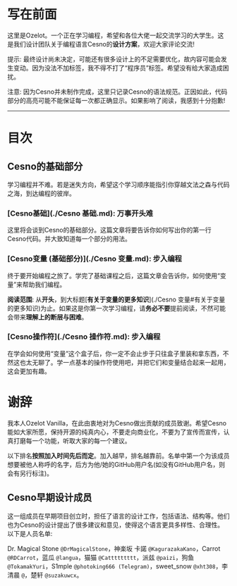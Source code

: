 写在前面
================

这里是Ozelot。一个正在学习编程，希望和各位大佬一起交流学习的大学生。这是我们设计团队关于编程语言Cesno的**设计方案**，欢迎大家评论交流!

提示: 最终设计尚未决定，可能还有很多设计上的不足需要优化，故内容可能会发生变动。因为没法不加标签，我不得不打了“程序员”标签。希望没有给大家造成困扰。

注意: 因为Cesno并未制作完成，这里只记录Cesno的语法规范。正因如此，代码部分的高亮可能不能保证每一次都正确显示。如果影响了阅读，我感到十分抱歉!

----

# 目次

## Cesno的基础部分

学习编程并不难。若是迷失方向，希望这个学习顺序能指引你穿越文法之森与代码之海，到达编程的彼岸。

### [Cesno基础](./Cesno 基础.md): 万事开头难

这里将会谈到Cesno的基础部分。这篇文章将要告诉你如何写出你的第一行Cesno代码。并大致知道每一个部分的用法。

### [Cesno变量 (基础部分)](./Cesno 变量.md): 步入编程

终于要开始编程之旅了。学完了基础课程之后，这篇文章会告诉你，如何使用“变量”来帮助我们编程。

**阅读范围**: 从**开头**，到大标题[**有关于变量的更多知识**](./Cesno 变量#有关于变量的更多知识)为止。如果这是你第一次学习编程，请**务必不要**提前阅读，不然可能会带来**理解上的断层与困难**。

### [Cesno操作符](./Cesno 操作符.md): 步入编程

在学会如何使用“变量”这个盒子后，你一定不会止步于只往盒子里装和拿东西，不然这也太无聊了。学一点基本的操作符使用吧，并把它们和变量结合起来一起用，这会更加有趣。



# 谢辞

我本人Ozelot Vanilla，在此由衷地对为Cesno做出贡献的成员致谢。希望Cesno能如大家所愿，保持开源的纯真内心，不要走向商业化，不要为了宣传而宣传，认真打磨每一个功能，听取大家的每一个建议。

以下排名**按照加入时间先后而定**。加入越早，排名越靠前。名单中第一个为该成员想要被他人称呼的名字，后方为他/她的GitHub用户名(如没有GitHub用户名，则会有另行标注)。

## Cesno早期设计成员

这一组成员在早期项目创立时，担任了语言的设计工作，包括语法、结构等。他们也为Cesno的设计提出了很多建议和意见，使得这个语言更具多样性、合理性。以下是人员名单:

Dr. Magical Stone `@DrMagicalStone`，神楽坂 卡諾 `@KagurazakaKano`，Carrot `@RDCarrot`，蓝瓜 `@langua`，猫猫 `@Cattttttttt`，派兹 `@paizi`，狗鱼 `@TokamakYuri`，S1mple `@photoking666 (Telegram)`，sweet_snow `@xht308`，李 清晨 `@`，楚轩 `@suzakuwcx`。

